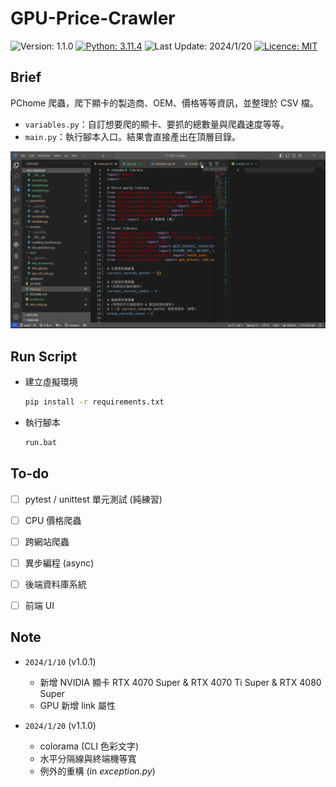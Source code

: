 # GPU-Price-Crawler
<!-- Badges -->
![Version: 1.1.0](https://img.shields.io/badge/version-1.1.0-blue)
[![Python: 3.11.4](https://img.shields.io/badge/python-3.11.4-blue)](https://www.python.org/downloads/release/python-3114/ "More details about Python 3.11.4")
![Last Update: 2024/1/20](https://img.shields.io/badge/last%20update-2024/1/20-darkgreen)
[![Licence: MIT](https://img.shields.io/github/license/RogelioKG/GPU-Price-Crawler)](./LICENSE)


## Brief
PChome 爬蟲，爬下顯卡的製造商、OEM、價格等等資訊，並整理於 CSV 檔。
+ `variables.py`：自訂想要爬的顯卡、要抓的總數量與爬蟲速度等等。
+ `main.py`：執行腳本入口。結果會直接產出在頂層目錄。
<!-- GIF -->
![crawler-short](package/tests/crawler-short.gif)


## Run Script

+ 建立虛擬環境
   ```bash
   pip install -r requirements.txt
   ```

+ 執行腳本
   ```bash
   run.bat
   ```


## To-do
+ [ ] pytest / unittest 單元測試 (純練習)
+ [ ] CPU 價格爬蟲
+ [ ] 跨網站爬蟲
+ [ ] 異步編程 (async)
+ [ ] 後端資料庫系統
+ [ ] 前端 UI


## Note

+ `2024/1/10` (v1.0.1)
  + 新增 NVIDIA 顯卡 RTX 4070 Super & RTX 4070 Ti Super & RTX 4080 Super
  + GPU 新增 link 屬性

+ `2024/1/20` (v1.1.0)
  + colorama (CLI 色彩文字)
  + 水平分隔線與終端機等寬
  + 例外的重構 (in *exception.py*)
